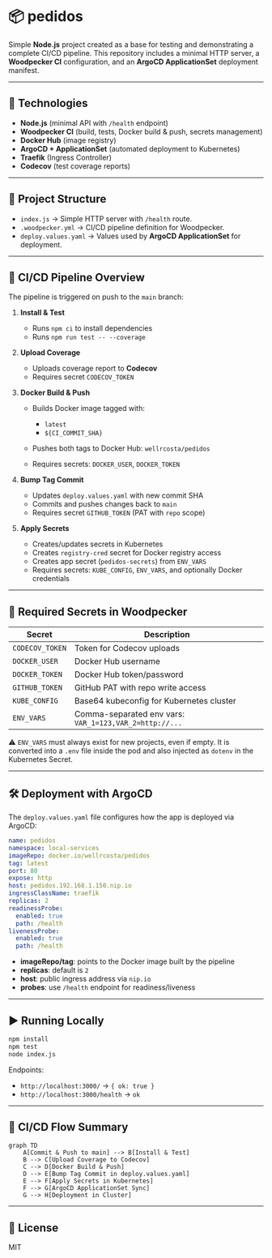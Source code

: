 # 📦 pedidos

Simple **Node.js** project created as a base for testing and demonstrating a complete CI/CD pipeline.
This repository includes a minimal HTTP server, a **Woodpecker CI** configuration, and an **ArgoCD ApplicationSet** deployment manifest.

---

## 🚀 Technologies

* **Node.js** (minimal API with `/health` endpoint)
* **Woodpecker CI** (build, tests, Docker build & push, secrets management)
* **Docker Hub** (image registry)
* **ArgoCD + ApplicationSet** (automated deployment to Kubernetes)
* **Traefik** (Ingress Controller)
* **Codecov** (test coverage reports)

---

## 📂 Project Structure

* `index.js` → Simple HTTP server with `/health` route.
* `.woodpecker.yml` → CI/CD pipeline definition for Woodpecker.
* `deploy.values.yaml` → Values used by **ArgoCD ApplicationSet** for deployment.

---

## 🧩 CI/CD Pipeline Overview

The pipeline is triggered on push to the `main` branch:

1. **Install & Test**

   * Runs `npm ci` to install dependencies
   * Runs `npm run test -- --coverage`

2. **Upload Coverage**

   * Uploads coverage report to **Codecov**
   * Requires secret `CODECOV_TOKEN`

3. **Docker Build & Push**

   * Builds Docker image tagged with:

     * `latest`
     * `${CI_COMMIT_SHA}`
   * Pushes both tags to Docker Hub: `wellrcosta/pedidos`
   * Requires secrets: `DOCKER_USER`, `DOCKER_TOKEN`

4. **Bump Tag Commit**

   * Updates `deploy.values.yaml` with new commit SHA
   * Commits and pushes changes back to `main`
   * Requires secret `GITHUB_TOKEN` (PAT with `repo` scope)

5. **Apply Secrets**

   * Creates/updates secrets in Kubernetes
   * Creates `registry-cred` secret for Docker registry access
   * Creates app secret (`pedidos-secrets`) from `ENV_VARS`
   * Requires secrets: `KUBE_CONFIG`, `ENV_VARS`, and optionally Docker credentials

---

## 🔑 Required Secrets in Woodpecker

| Secret          | Description                                            |
| --------------- | ------------------------------------------------------ |
| `CODECOV_TOKEN` | Token for Codecov uploads                              |
| `DOCKER_USER`   | Docker Hub username                                    |
| `DOCKER_TOKEN`  | Docker Hub token/password                              |
| `GITHUB_TOKEN`  | GitHub PAT with repo write access                      |
| `KUBE_CONFIG`   | Base64 kubeconfig for Kubernetes cluster               |
| `ENV_VARS`      | Comma-separated env vars: `VAR_1=123,VAR_2=http://...` |

⚠️ `ENV_VARS` must always exist for new projects, even if empty.
It is converted into a `.env` file inside the pod and also injected as `dotenv` in the Kubernetes Secret.

---

## 🛠️ Deployment with ArgoCD

The `deploy.values.yaml` file configures how the app is deployed via ArgoCD:

```yaml
name: pedidos
namespace: local-services
imageRepo: docker.io/wellrcosta/pedidos
tag: latest
port: 80
expose: http
host: pedidos.192.168.1.150.nip.io
ingressClassName: traefik
replicas: 2
readinessProbe:
  enabled: true
  path: /health
livenessProbe:
  enabled: true
  path: /health
```

* **imageRepo/tag**: points to the Docker image built by the pipeline
* **replicas**: default is `2`
* **host**: public ingress address via `nip.io`
* **probes**: use `/health` endpoint for readiness/liveness

---

## ▶️ Running Locally

```bash
npm install
npm test
node index.js
```

Endpoints:

* `http://localhost:3000/` → `{ ok: true }`
* `http://localhost:3000/health` → `ok`

---

## 📌 CI/CD Flow Summary

```mermaid
graph TD
    A[Commit & Push to main] --> B[Install & Test]
    B --> C[Upload Coverage to Codecov]
    C --> D[Docker Build & Push]
    D --> E[Bump Tag Commit in deploy.values.yaml]
    E --> F[Apply Secrets in Kubernetes]
    F --> G[ArgoCD ApplicationSet Sync]
    G --> H[Deployment in Cluster]
```

---

## 📜 License

MIT
